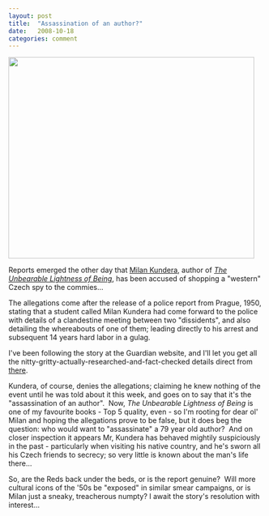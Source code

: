 ```yaml
---
layout: post
title:  "Assassination of an author?"
date:   2008-10-18
categories: comment
---
```


<a href="http://eatenbymonsters.files.wordpress.com/2008/10/kundera.jpg"><img class="alignnone size-full wp-image-30" title="kundera" src="http://eatenbymonsters.files.wordpress.com/2008/10/kundera.jpg" alt="" width="485" height="398" /></a>

Reports emerged the other day that <a href="http://en.wikipedia.org/wiki/Milan_Kundera">Milan Kundera</a>, author of <a href="http://www.amazon.co.uk/Unbearable-Lightness-Being-Milan-Kundera/dp/0060914653/ref=sr_1_2?ie=UTF8&amp;s=books&amp;qid=1224320797&amp;sr=1-2"><em>The Unbearable Lightness of Being</em></a>, has been accused of shopping a "western" Czech spy to the commies...

The allegations come after the release of a police report from Prague, 1950, stating that a student called Milan Kundera had come forward to the police with details of a clandestine meeting between two "dissidents", and also detailing the whereabouts of one of them; leading directly to his arrest and subsequent 14 years hard labor in a gulag.

I've been following the story at the Guardian website, and I'll let you get all the nitty-gritty-actually-researched-and-fact-checked details direct from <a href="http://www.guardian.co.uk/books/2008/oct/13/milan-kundera-collaborator-dvoracek">there</a>.

Kundera, of course, denies the allegations; claiming he knew nothing of the event until he was told about it this week, and goes on to say that it's the "assassination of an author".  Now, <em>The Unbearable Lightness of Being</em> is one of my favourite books - Top 5 quality, even - so I'm rooting for dear ol' Milan and hoping the allegations prove to be false, but it does beg the question: who would want to "assassinate" a 79 year old author?  And on closer inspection it appears Mr, Kundera has behaved mightily suspiciously in the past - particularly when visiting his native country, and he's sworn all his Czech friends to secrecy; so very little is known about the man's life there...

So, are the Reds back under the beds, or is the report genuine?  Will more cultural icons of the '50s be "exposed" in similar smear campaigns, or is Milan just a sneaky, treacherous numpty? I await the story's resolution with interest...